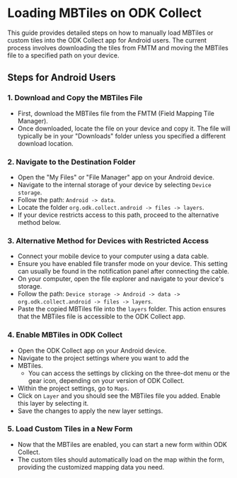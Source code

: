 # Loading MBTiles on ODK Collect

This guide provides detailed steps on how to manually load
MBTiles or custom tiles into the ODK Collect app for Android users.
The current process involves downloading the tiles from FMTM and
moving the MBTiles file to a specified path on your device.

## Steps for Android Users

### 1. Download and Copy the MBTiles File

- First, download the MBTiles file from the FMTM (Field Mapping Tile Manager).
- Once downloaded, locate the file on your device and copy it.
  The file will typically be in your "Downloads" folder unless you
  specified a different download location.

### 2. Navigate to the Destination Folder

- Open the "My Files" or "File Manager" app on your Android device.
- Navigate to the internal storage of your device by selecting `Device storage`.
- Follow the path: `Android -> data`.
- Locate the folder `org.odk.collect.android -> files -> layers`.
- If your device restricts access to this path, proceed to the
  alternative method below.

### 3. Alternative Method for Devices with Restricted Access

- Connect your mobile device to your computer using a data cable.
- Ensure you have enabled file transfer mode on your device.
  This setting can usually be found in the notification panel
  after connecting the cable.
- On your computer, open the file explorer and navigate to
  your device's storage.
- Follow the path: `Device storage -> Android -> data ->
org.odk.collect.android -> files -> layers`.
- Paste the copied MBTiles file into the `layers` folder.
  This action ensures that the MBTiles file is accessible to the ODK Collect app.

### 4. Enable MBTiles in ODK Collect

- Open the ODK Collect app on your Android device.
- Navigate to the project settings where you want to add the
- MBTiles.
  - You can access the settings by clicking on the three-dot
    menu or the gear icon, depending on your version of ODK Collect.
- Within the project settings, go to `Maps`.
- Click on `Layer` and you should see the MBTiles file you
  added. Enable this layer by selecting it.
- Save the changes to apply the new layer settings.

### 5. Load Custom Tiles in a New Form

- Now that the MBTiles are enabled, you can start a new form within ODK Collect.
- The custom tiles should automatically load on the map within the
  form, providing the customized mapping data you need.
